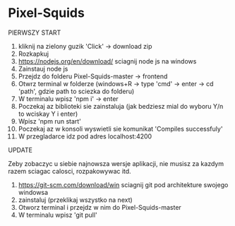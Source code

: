 # Pixel-Squids

PIERWSZY START

1. kliknij na zielony guzik 'Click' -> download zip
2. Rozkapkuj
3. https://nodejs.org/en/download/ sciagnij node js na windows
4. Zainstauj node js
5. Przejdz do folderu Pixel-Squids-master -> frontend
6. Otwrz terminal w folderze  (windows+R -> type 'cmd' -> enter -> cd 'path', gdzie path to sciezka do folderu)
7. W terminalu wpisz 'npm i' -> enter
8. Poczekaj az biblioteki sie zainstaluja (jak bedziesz mial do wyboru Y/n to wciskay Y i enter)
10. Wpisz 'npm run start'
11. Poczekaj az w konsoli wyswietli sie komunikat 'Compiles successfuly'
12. W przegladarce idz pod adres localhost:4200


UPDATE

Zeby zobaczyc u siebie najnowsza wersje aplikacji, nie musisz za kazdym razem sciagac calosci, rozpakowywac itd.
1. https://git-scm.com/download/win sciagnij git pod architekture swojego windowsa
2. zainstaluj (przeklikaj wszystko na next)
3. Otworz terminal i przejdz w nim do Pixel-Squids-master
4. W terminalu wpisz 'git pull' 
